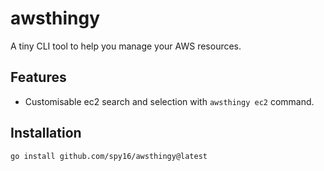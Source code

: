 # awsthingy

A tiny CLI tool to help you manage your AWS resources.

## Features

* Customisable ec2 search and selection with `awsthingy ec2` command.

## Installation

```bash
go install github.com/spy16/awsthingy@latest
```
